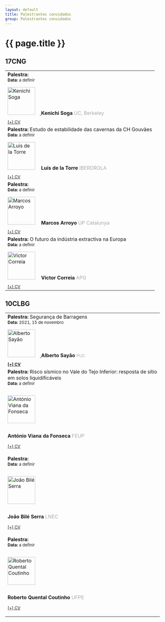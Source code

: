 ```yaml
---
layout: default
title: Palestrantes convidados
group: Palestrantes convidados
---
```


# {{ page.title }}

## 17CNG

<table class="table table-hover">
  <tbody>
  <tr> 
    <td> 
        <strong> Palestra: </strong> <br> 
        <small><strong> Data: </strong> a definir </small><br> 
        <a href="https://ce.berkeley.edu/people/faculty/soga"><img src="{{site.baseurl}}/images/speakers/Kenichi.jpg" style="width:90px;margin:15px 15px 15px 0px" title="Kenichi Soga " alt="Kenichi Soga"> </a> <strong>Kenichi Soga </strong>  <font color="#a9a9a9"> UC, Berkeley </font><br> 
        <small><font color="#a9a9a9"> <a href="https://drive.google.com/open?id=17E5X7P_LzwwvHk2XWMrx4c5rMhaS4wp8">[+] CV</a></font>  </small> 
    </td>
  </tr>
 
  <tr> 
    <td> 
      <strong> Palestra: </strong> Estudo de estabilidade das cavernas da CH Gouvães<br> 
      <small><strong> Data: </strong> a definir </small><br>  
      <img src="{{site.baseurl}}/images/speakers/LuisdelaTorre.jpg" style="width:90px;margin:15px 15px 15px 0px" title="Luis de la Torre " alt="Luis de la Torre"> <strong> Luís de la Torre  </strong>  <font color="#a9a9a9"> IBERDROLA </font><br>
        <small><font color="#a9a9a9"> <a href="https://drive.google.com/open?id=1FRnpnR5CDd5A4l3gbY6OrnM1GWHInhMC">[+] CV</a></font>  </small> 
    </td>
  </tr>
 
  <tr> 
  <td> 
      <strong> Palestra: </strong> <br> 
      <small><strong> Data: </strong> a definir </small><br>  
      <img src="{{site.baseurl}}/images/speakers/Marcos_Arroyo.jpg" style="width:90px;margin:15px 15px 15px 0px" title="Marcos Arroyo " alt="Marcos Arroyo"> <strong> Marcos Arroyo  </strong>  <font color="#a9a9a9"> UP Catalunya </font><br>
      <small><font color="#a9a9a9"> <a href="https://drive.google.com/file/d/1MMt5d0vYDuVGDL0NV7MOQa_sIbHLXkRv/view?usp=sharing">[+] CV</a> </font> </small><br>   
    </td>
  </tr>

  <tr> 
    <td> 
      <strong> Palestra: </strong> O futuro da indústria extractiva na Europa<br> 
      <small><strong> Data: </strong> a definir </small><br>  
      <img src="{{site.baseurl}}/images/speakers/vitorCorreia.jpg" style="width:90px;margin:15px 15px 15px 0px" title="Victor Correia " alt="Victor Correia"> <strong> Victor Correia  </strong>  <font color="#a9a9a9"> APG </font><br>
      <small><font color="#a9a9a9"> <a href="https://drive.google.com/file/d/1B1HvdORm1SRYa_WLTCsKB1So0hqb1R9w/view?usp=sharing">[+] CV</a> </font> </small><br>   
    </td>  
    </tr>
  
  
  </tbody>
</table>

## 10CLBG

<table class="table table-hover">
  <tbody>
  
  <tr> 
    <td> 
     <strong> Palestra: </strong> Segurança de Barragens <br>
     <small><strong> Data: </strong> 2021, 15 de novembro </small><br> 
     <a href="https://anebrasil.org.br/membros/alberto-de-sampaio-ferraz-jardim-sayao/"> <img src="{{site.baseurl}}/images/speakers/sayao.jpg" style="width:90px;margin:15px 15px 15px 0px" title="Alberto Sayão " alt="Alberto Sayão"> </a>
     <strong>Alberto Sayão</strong>  
     <small><font color="#a9a9a9"> PUC <br>  <strong><a href="https://drive.google.com/open?id=1oaUzyAXoqYP9BH5NkatXpqAjySjcqIvJ">[+] CV</a></strong></font> </small>
    </td>
  </tr>
  
  <tr> 
  <td> 
  <strong> Palestra: </strong> Risco sísmico no Vale do Tejo Inferior: resposta de sítio em solos liquidificáveis<br> 
  <small><strong> Data: </strong> a definir </small><br> 

  <a href="https://www.cienciavitae.pt/7818-C055-1DEC"><img src="{{site.baseurl}}/images/speakers/viana_fonseca.jpg" style="width:90px;margin:15px 15px 15px 0px" title="António Viana da Fonseca " alt="António Viana da Fonseca"> </a> 
  
  <strong>António Viana da Fonseca  </strong>  <font color="#a9a9a9"> FEUP <br> 

  <small><a href="https://drive.google.com/open?id=1oQh4CPa-d-OEWZDeat6MgXEMA5U382b1">[+] CV</a> </small></font>
  <br> 
  
  </td>
  </tr>
 
  <tr> 
  <td> 
    <strong> Palestra: </strong> <br> 
  <small><strong> Data: </strong> a definir <br> </small>

  
  <a href="http://www.lnec.pt/geotecnia/pt/equipa/joao-bile-serra/"><img src="{{site.baseurl}}/images/speakers/JoaoSerra.png" style="width:90px;margin:15px 15px 15px 0px" title="João Bilé Serra " alt="João Bilé Serra"> </a>
  
  <strong>João Bilé Serra  </strong>  <font color="#a9a9a9"> LNEC <br>
  
  <small> <a href="https://drive.google.com/open?id=1mck5CcxnCL5p9Jzu0-FgGvKRjNh53wiX">[+] CV</a> </small></font>
  
  </td>
  </tr>

  <tr> 
  <td> 
    <strong> Palestra: </strong> <br> 
  <small><strong> Data: </strong> a definir <br> </small>


  <a href="https://www.escavador.com/sobre/7750903/roberto-quental-coutinho"><img src="{{site.baseurl}}/images/speakers/quental_coutinho.png" style="width:90px;margin:15px 15px 15px 0px" title="Roberto Quental Coutinho " alt="Roberto Quental Coutinho"> </a>
  
  <strong>Roberto Quental Coutinho  </strong>  <font color="#a9a9a9"> UFPE <br>
  
  <small><a href="https://drive.google.com/open?id=17Eo3fNOK0hcG3JW9FIQUDErtLEcjLZFA">[+] CV</a></small></font> 
  
  </td>
  </tr>

  </tbody>
</table>